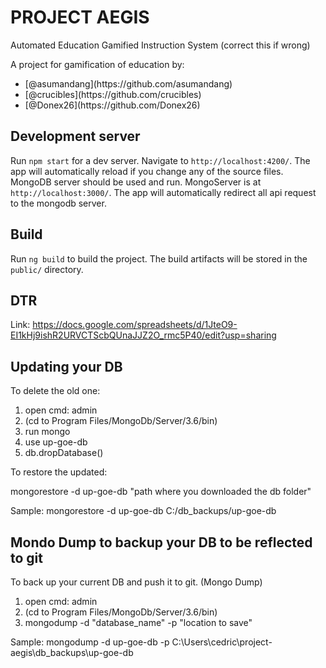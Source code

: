 # PROJECT AEGIS

Automated Education Gamified Instruction System (correct this if wrong)

A project for gamification of education by:
<ul>
<li>[@asumandang](https://github.com/asumandang)</li>
<li>[@crucibles](https://github.com/crucibles)</li>
<li>[@Donex26](https://github.com/Donex26)</li>
</ul>

## Development server

Run `npm start` for a dev server. Navigate to `http://localhost:4200/`. The app will automatically reload if you change any of the source files.
MongoDB server should be used and run. MongoServer is at `http://localhost:3000/`. The app will automatically redirect all api request to the mongodb server.


## Build

Run `ng build` to build the project. The build artifacts will be stored in the `public/` directory.


## DTR

Link: https://docs.google.com/spreadsheets/d/1JteO9-EI1kHj9ishR2URVCTScbQUnaJJZ2O_rmc5P40/edit?usp=sharing

## Updating your DB

To delete the old one: 

1. open cmd: admin
2. (cd to Program Files/MongoDb/Server/3.6/bin)
3. run mongo
4. use up-goe-db
5. db.dropDatabase()


To restore the updated:

mongorestore -d up-goe-db "path where you downloaded the db folder"

Sample: mongorestore -d up-goe-db C:/db_backups/up-goe-db

## Mondo Dump to backup your DB to be reflected to git

To back up your current DB and push it to git. (Mongo Dump)

1. open cmd: admin
2. (cd to Program Files/MongoDb/Server/3.6/bin)
3. mongodump -d "database_name" -p "location to save"

Sample: mongodump -d up-goe-db -p C:\Users\cedric\project-aegis\db_backups\up-goe-db